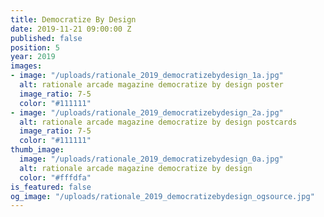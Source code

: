 ```yaml
---
title: Democratize By Design
date: 2019-11-21 09:00:00 Z
published: false
position: 5
year: 2019
images:
- image: "/uploads/rationale_2019_democratizebydesign_1a.jpg"
  alt: rationale arcade magazine democratize by design poster
  image_ratio: 7-5
  color: "#111111"
- image: "/uploads/rationale_2019_democratizebydesign_2a.jpg"
  alt: rationale arcade magazine democratize by design postcards
  image_ratio: 7-5
  color: "#111111"
thumb_image:
  image: "/uploads/rationale_2019_democratizebydesign_0a.jpg"
  alt: rationale arcade magazine democratize by design
  color: "#fffdfa"
is_featured: false
og_image: "/uploads/rationale_2019_democratizebydesign_ogsource.jpg"
---
```


